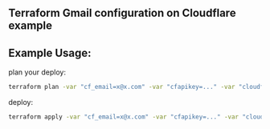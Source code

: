 Terraform Gmail configuration on Cloudflare example
-----

Example Usage:
---

plan your deploy:
```sh
terraform plan -var "cf_email=x@x.com" -var "cfapikey=..." -var "cloudflare_domain=domain.com"
```

deploy:
```sh
terraform apply -var "cf_email=x@x.com" -var "cfapikey=..." -var "cloudflare_domain=domain.com"
```
